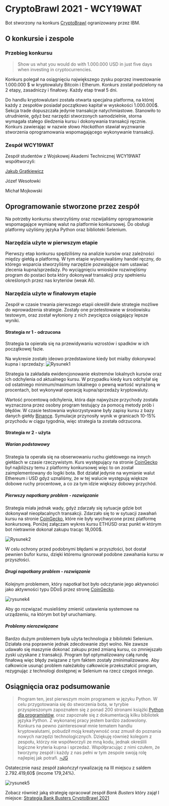 # CryptoBrawl 2021 - WCY19WAT
Bot stworzony na konkurs [CryptoBrawl](https://cryptobrawl.pl) ogranizowany przez IBM.

## O konkursie i zespole
### Przebieg konkursu
>Show us what you would do with 1.000.000 USD in just five days when investing in cryptocurrencies.

Konkurs polegał na osiągnięciu największego zysku poprzez inwestowanie 1.000.000 $ w kryptowaluty Bitcoin i Etherum. 
Konkurs został podzielony na 2 etapy, zasadniczy i finałowy. Każdy etap trwał 5 dni.

Do handlu kryptowalutani została otwarta specjalna platforma, na której każdy z zespołów posiadał początkowo kapitał w wyskokości 1.000.000$. Sekcja trade dopuszczała jedynie transakcje natychmiastowe. Stanowiło to utrudnienie, gdyż bez narzędzi stworzonych samodzielnie, storna wymagała stałego śledzenia kursu i dokonywania transakcji ręcznie. Konkurs zawierając w nazwie słowo _Hackathon_ stawiał wyznwanie stworzenia oprogramowania wspomagającego wykonywanie transakcji.

### Zespół WCY19WAT
Zespół studentów z Wojskowej Akademi Technicznej WCY19WAT współtworzyli:

[Jakub Grątkiewicz](https://github.com/KGratkiewicz) 

Józef Wesołowki 

Michał Mojkowski

## Oprogramowanie stworzone przez zespół 
Na potrzeby konkursu stworzyliśmy oraz rozwijaliśmy oprogramowanie wspomagające wymianę walut na platformie konkursowej. Do obsługi platformy użyliśmy języka Python oraz biblioteki Selenium.

### Narzędzia użyte w pierwszym etapie
Pierwszy etap konkursu spędziliśmy na analizie kursów oraz zależności między giełdą a platformą. W tym etapie wykonywaliśmy handel ręczny, do którego wsparcia stworzyliśmy narzędzie pozwalające nam ustawiać zlecenia kupna/sprzedaży. Po wyciągnięciu wniosków rozwinęliśmy program do postaci bota który dokonywał transakcji przy spełnieniu określonych przez nas kryteriów (weak AI).

### Narzędzia użyte w finałowym etapie
Zespół w czasie trwania pierwszego etapii określił dwie strategie możliwe do wprowadzenia strategie. Zostały one przetestowane w środowisku testowym, oraz został wyłoniony z nich zwycięzca osiągający lepsze wyniki.

#### Strategia nr 1 - odrzucona
Strategia ta opierała się na przewidywaniu wzrostów i spadków w ich początkowej fazie. 

Na wykresie zostało ideowo przedstawione kiedy bot mialby dokonywać kupna i sprzedaży:
![Rysunek1](https://user-images.githubusercontent.com/71324202/140382507-72fd2899-bc65-4fa5-8807-8ff4d5d5c779.png)

Strategia ta zakładała ewidencjonowanie ekstremów lokalnych kursów oraz ich odchylenia od aktualnego kursu. W przypadku kiedy kurs odchylał się od ostatniego minimum/maximum lokalnego o pewną wartość wyrażoną w procentach, bot wykonywał operację kupna/sprzedaży kryptowaluty. 

Wartość procentową odchylenia, która daje najwyższe przychody została wyznaczona przez osobny program testujący za pomocą metody prób i błędów. W czasie testowania wykorzystywane były zapisy kursu z bazy danych giełdy [Binance](https://www.binance.com/pl).
Symulacje przynosiły wynik w granicach 10-15% przychodu w ciągu tygodnia, więc strategia ta została odrzucona. 

#### Strategia nr 2 - użyta
##### Warian podstawowy
Strategia ta operała się na obserwowaniu ruchu giełdowego na innych giełdach w czasie rzeczywistym. Kurs występujący na stronie [CoinGecko](https://www.coingecko.com/pl) był najbliższy temu z platformy konkursowej więc to on został zaimplementowany do logiki bota. Bot działał jedynie na wymianie walut Ethereum i USD gdyż uznaliśmy, że w tej walucie występują większe dobowe ruchy procentowe, a co za tym idzie większy dobowy przychód. 

##### Pierwszy napotkany problem - rozwiązanie
Strategia miała jednak wady, gdyż zdarzały się sytuacje gdzie bot dokonywał nieopłacalnych transakcji. Zdarzało się to w sytuacji zawahań kursu na stronie [CoinGecko](https://www.coingecko.com/pl), które nie były wychwycone przez platformę konkursową. Poniżej załączam wykres kursu ETHUSD oraz punkt w którym bot nietrawnie dokonał zakupu tracąc 18,000$. 

![Rysunek2](https://user-images.githubusercontent.com/71324202/140411355-80ba1d2b-5c85-4ed4-a0c2-f4d1a7dfab4b.png)

W celu ochrony przed podobnymi błędami w przyszłości, bot dostał pewnien bufor kursu, dzięki któremu ignorował podobne zawahania kursu w przyszłości. 

##### Drugi napotkany problem - rozwiązanie
Kolejnym problemem, który napotkał bot było odczytanie jego aktywności jako aktywności typu DDoS przez stronę [CoinGecko](https://www.coingecko.com/pl).

![rysunek4](https://user-images.githubusercontent.com/71324202/140417491-ae9d4b93-01d4-45da-8fef-55330bf0b034.jpg)

Aby go rozwiązać musieliśmy zmienić ustawienia systemowe na urządzeniu, na którym bot był uruchamiany.

##### Problemy nierozwiązane
Bardzo dużym problemem była użyta technologia z bibiloteki Selenium. Działała ona poprawnie jednak zdecdowanie zbyt wolno. Nie zawsze udawało się maszynie dokonać zakupu przed zmianą kursu, co zmniejszało zyski uzyskane z transakcji. Program był optymalizowany całą rundę finałową więc błędy związane z tym faktem zostały zminimalizowane. Aby całkowicie usunąć problem należałoby całkowicie przekształcić program, rezygnując z technologi dostępnej w Selenium na rzecz czegoś innego.

## Osiągnięcia oraz podsumowanie
> Program ten, jest pierwszym moim programem w języku Python. W celu przygotowania się do stworzenia bota, w tyrybie przyspieszonym zapoznałem się z ponad 200 stronami książki [Python dla programistów](https://www.empik.com/python-dla-programistow-big-data-i-ai-studia-przypadkow-deitel-paul-j-deitel-harvey,p1249591285,ksiazka-p), oraz zapoznałe się z dokumentacją kilku bibliotek języka Python. Z wykonanej pracy jestem bardzo zadowolony. Konkurs na pewno zainteresował mnie tematem handlu kryptowalutami, pobudził moją kreatywność oraz zmusił do poznania nowych narzędzi technologicznych. Dziękuję również kolegom z zespołu, którzy nie współworzyli ze mną kodu, jednak określili logiczne kryteria kupna i sprzedaż. Współpracując z nimi czułem, że tworzymy zespół i każdy z nas pełni w tym zespole swoją rolę najlepiej jak potrafi. [~JG](https://github.com/KGratkiewicz)

Ostatecznie nasz zespół zakończył rywalizację na III miejscu z saldem 2.792.419,60$ (income 179,24%).

![rysunek5](https://user-images.githubusercontent.com/71324202/140427280-65f0da08-d4c2-4604-a4d6-bd6dcd765567.png)

Zobacz również jaką strategię opracował zespół _Bank Busters_ który zajął I miejsce:
[Strategia Bank Busters CryptoBrawl 2021](https://github.com/HakierGrzonzo/ibm_cryptobrawl)






